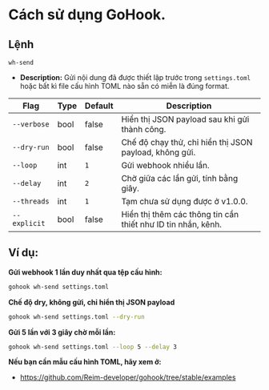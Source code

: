 # Cách sử dụng GoHook.

## Lệnh
`wh-send`
* **Description:** Gửi nội dung đã được thiết lập trước trong `settings.toml` hoặc bất kì file cấu hình TOML nào sẵn có miễn là đúng format.

| Flag         | Type | Default | Description                                                  |
| ------------ | ---- | ------- | ------------------------------------------------------------ |
| `--verbose`  | bool | false   | Hiển thị JSON payload sau khi gửi thành công.                |
| `--dry-run`  | bool | false   | Chế độ chạy thử, chỉ hiển thị JSON payload, không gửi.       |
| `--loop`     | int  | `1`     | Gửi webhook nhiều lần.                                       |
| `--delay`    | int  | `2`     | Chờ giữa các lần gửi, tính bằng giây.                        |
| `--threads`  | int  | `1`     | Tạm chưa sử dụng được ở v1.0.0.                              |
| `--explicit` | bool | false   | Hiển thị thêm các thông tin cần thiết như ID tin nhắn, kênh. |

## Ví dụ:
**Gửi webhook 1 lần duy nhất qua tệp cấu hình:**
```bash
gohook wh-send settings.toml
```

**Chế độ dry, không gửi, chỉ hiển thị JSON payload**
```bash
gohook wh-send settings.toml --dry-run
```

**Gửi 5 lần với 3 giây chờ mỗi lần:**
```bash
gohook wh-send settings.toml --loop 5 --delay 3
```

**Nếu bạn cần mẫu cấu hình TOML, hãy xem ở:**
* https://github.com/Reim-developer/gohook/tree/stable/examples